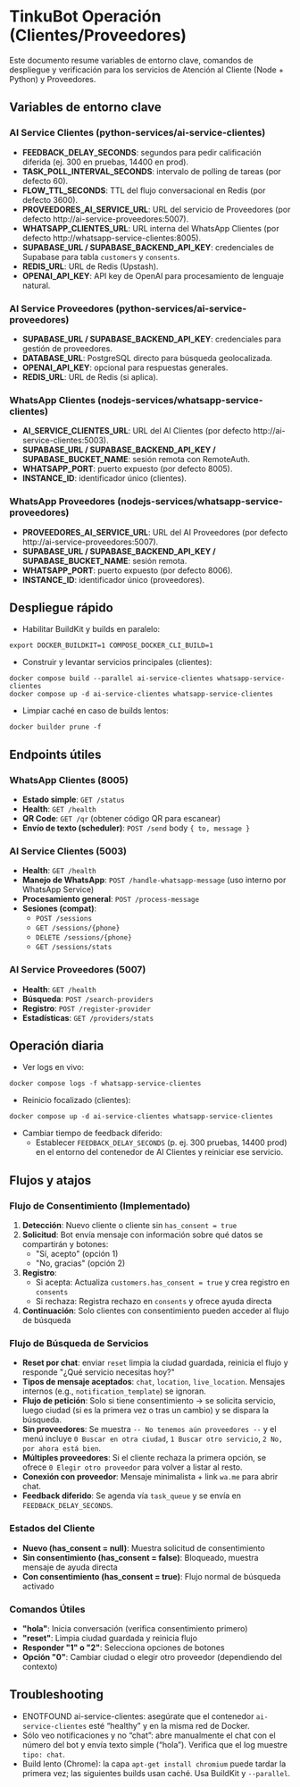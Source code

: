 # TinkuBot Operación (Clientes/Proveedores)

Este documento resume variables de entorno clave, comandos de despliegue y verificación para los servicios de Atención al Cliente (Node + Python) y Proveedores.

## Variables de entorno clave

### AI Service Clientes (python-services/ai-service-clientes)
- **FEEDBACK_DELAY_SECONDS**: segundos para pedir calificación diferida (ej. 300 en pruebas, 14400 en prod).
- **TASK_POLL_INTERVAL_SECONDS**: intervalo de polling de tareas (por defecto 60).
- **FLOW_TTL_SECONDS**: TTL del flujo conversacional en Redis (por defecto 3600).
- **PROVEEDORES_AI_SERVICE_URL**: URL del servicio de Proveedores (por defecto http://ai-service-proveedores:5007).
- **WHATSAPP_CLIENTES_URL**: URL interna del WhatsApp Clientes (por defecto http://whatsapp-service-clientes:8005).
- **SUPABASE_URL / SUPABASE_BACKEND_API_KEY**: credenciales de Supabase para tabla `customers` y `consents`.
- **REDIS_URL**: URL de Redis (Upstash).
- **OPENAI_API_KEY**: API key de OpenAI para procesamiento de lenguaje natural.

### AI Service Proveedores (python-services/ai-service-proveedores)
- **SUPABASE_URL / SUPABASE_BACKEND_API_KEY**: credenciales para gestión de proveedores.
- **DATABASE_URL**: PostgreSQL directo para búsqueda geolocalizada.
- **OPENAI_API_KEY**: opcional para respuestas generales.
- **REDIS_URL**: URL de Redis (si aplica).

### WhatsApp Clientes (nodejs-services/whatsapp-service-clientes)
- **AI_SERVICE_CLIENTES_URL**: URL del AI Clientes (por defecto http://ai-service-clientes:5003).
- **SUPABASE_URL / SUPABASE_BACKEND_API_KEY / SUPABASE_BUCKET_NAME**: sesión remota con RemoteAuth.
- **WHATSAPP_PORT**: puerto expuesto (por defecto 8005).
- **INSTANCE_ID**: identificador único (clientes).

### WhatsApp Proveedores (nodejs-services/whatsapp-service-proveedores)
- **PROVEEDORES_AI_SERVICE_URL**: URL del AI Proveedores (por defecto http://ai-service-proveedores:5007).
- **SUPABASE_URL / SUPABASE_BACKEND_API_KEY / SUPABASE_BUCKET_NAME**: sesión remota.
- **WHATSAPP_PORT**: puerto expuesto (por defecto 8006).
- **INSTANCE_ID**: identificador único (proveedores).

## Despliegue rápido

- Habilitar BuildKit y builds en paralelo:
```
export DOCKER_BUILDKIT=1 COMPOSE_DOCKER_CLI_BUILD=1
```
- Construir y levantar servicios principales (clientes):
```
docker compose build --parallel ai-service-clientes whatsapp-service-clientes
docker compose up -d ai-service-clientes whatsapp-service-clientes
```
- Limpiar caché en caso de builds lentos:
```
docker builder prune -f
```

## Endpoints útiles

### WhatsApp Clientes (8005)
- **Estado simple**: `GET /status`
- **Health**: `GET /health`
- **QR Code**: `GET /qr` (obtener código QR para escanear)
- **Envío de texto (scheduler)**: `POST /send` body `{ to, message }`

### AI Service Clientes (5003)
- **Health**: `GET /health`
- **Manejo de WhatsApp**: `POST /handle-whatsapp-message` (uso interno por WhatsApp Service)
- **Procesamiento general**: `POST /process-message`
- **Sesiones (compat)**:
  - `POST /sessions`
  - `GET /sessions/{phone}`
  - `DELETE /sessions/{phone}`
  - `GET /sessions/stats`

### AI Service Proveedores (5007)
- **Health**: `GET /health`
- **Búsqueda**: `POST /search-providers`
- **Registro**: `POST /register-provider`
- **Estadísticas**: `GET /providers/stats`

## Operación diaria

- Ver logs en vivo:
```
docker compose logs -f whatsapp-service-clientes
```
- Reinicio focalizado (clientes):
```
docker compose up -d ai-service-clientes whatsapp-service-clientes
```
- Cambiar tiempo de feedback diferido:
  - Establecer `FEEDBACK_DELAY_SECONDS` (p. ej. 300 pruebas, 14400 prod) en el entorno del contenedor de AI Clientes y reiniciar ese servicio.

## Flujos y atajos

### Flujo de Consentimiento (Implementado)
1. **Detección**: Nuevo cliente o cliente sin `has_consent = true`
2. **Solicitud**: Bot envía mensaje con información sobre qué datos se compartirán y botones:
   - "Sí, acepto" (opción 1)
   - "No, gracias" (opción 2)
3. **Registro**:
   - Si acepta: Actualiza `customers.has_consent = true` y crea registro en `consents`
   - Si rechaza: Registra rechazo en `consents` y ofrece ayuda directa
4. **Continuación**: Solo clientes con consentimiento pueden acceder al flujo de búsqueda

### Flujo de Búsqueda de Servicios
- **Reset por chat**: enviar `reset` limpia la ciudad guardada, reinicia el flujo y responde "¿Qué servicio necesitas hoy?"
- **Tipos de mensaje aceptados**: `chat`, `location`, `live_location`. Mensajes internos (e.g., `notification_template`) se ignoran.
- **Flujo de petición**: Solo si tiene consentimiento → se solicita servicio, luego ciudad (si es la primera vez o tras un cambio) y se dispara la búsqueda.
- **Sin proveedores**: Se muestra `-- No tenemos aún proveedores --` y el menú incluye `0 Buscar en otra ciudad`, `1 Buscar otro servicio`, `2 No, por ahora está bien`.
- **Múltiples proveedores**: Si el cliente rechaza la primera opción, se ofrece `0 Elegir otro proveedor` para volver a listar al resto.
- **Conexión con proveedor**: Mensaje minimalista + link `wa.me` para abrir chat.
- **Feedback diferido**: Se agenda vía `task_queue` y se envía en `FEEDBACK_DELAY_SECONDS`.

### Estados del Cliente
- **Nuevo (has_consent = null)**: Muestra solicitud de consentimiento
- **Sin consentimiento (has_consent = false)**: Bloqueado, muestra mensaje de ayuda directa
- **Con consentimiento (has_consent = true)**: Flujo normal de búsqueda activado

### Comandos Útiles
- **"hola"**: Inicia conversación (verifica consentimiento primero)
- **"reset"**: Limpia ciudad guardada y reinicia flujo
- **Responder "1" o "2"**: Selecciona opciones de botones
- **Opción "0"**: Cambiar ciudad o elegir otro proveedor (dependiendo del contexto)

## Troubleshooting

- ENOTFOUND ai-service-clientes: asegúrate que el contenedor `ai-service-clientes` esté “healthy” y en la misma red de Docker.
- Sólo veo notificaciones y no “chat”: abre manualmente el chat con el número del bot y envía texto simple (“hola”). Verifica que el log muestre `tipo: chat`.
- Build lento (Chrome): la capa `apt-get install chromium` puede tardar la primera vez; las siguientes builds usan caché. Usa BuildKit y `--parallel`.
